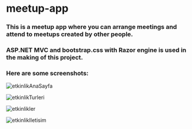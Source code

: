 # meetup-app
### This is a meetup app where you can arrange meetings and attend to meetups created by other people.
### ASP.NET MVC and bootstrap.css with Razor engine is used in the making of this project.
### Here are some screenshots:
![etkinlikAnaSayfa](https://user-images.githubusercontent.com/14245616/70919956-d4458180-2032-11ea-9e77-a8806351a96e.jpg)

![etkinlikTurleri](https://user-images.githubusercontent.com/14245616/70919972-d7d90880-2032-11ea-85b3-8d4ccd6b04c1.jpg)

![etkinlikler](https://user-images.githubusercontent.com/14245616/70919980-da3b6280-2032-11ea-9062-9035c29330b1.jpg)

![etkinlikIletisim](https://user-images.githubusercontent.com/14245616/70919985-dc052600-2032-11ea-9618-6dce49a80556.jpg)

